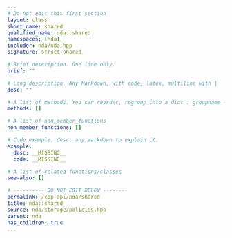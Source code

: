 ```yaml
---
# Do not edit this first section
layout: class
short_name: shared
qualified_name: nda::shared
namespaces: [nda]
includer: nda/nda.hpp
signature: struct shared

# Brief description. One line only.
brief: ""

# Long description. Any Markdown, with code, latex, multiline with |
desc: ""

# A list of methods. You can reorder, regroup into a dict : groupname -> list
methods: []

# A list of non_member_functions
non_member_functions: []

# Code example. desc: any markdown to explain it.
example:
  desc: __MISSING__
  code: __MISSING__

# A list of related functions/classes
see-also: []

# ---------- DO NOT EDIT BELOW --------
permalink: /cpp-api/nda/shared
title: nda::shared
source: nda/storage/policies.hpp
parent: nda
has_children: true
...
```



